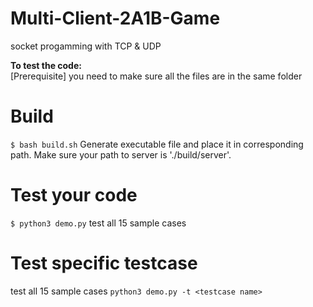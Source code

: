 # Multi-Client-2A1B-Game
socket progamming with TCP &amp; UDP 

**To test the code:**  
[Prerequisite] you need to make sure all the files are in the same folder  
# Build  
`$ bash build.sh`
 Generate executable file and place it in corresponding path. Make sure your path to server is './build/server'.
 
# Test your code  
`$ python3 demo.py`
test all 15 sample cases  

# Test specific testcase  
test all 15 sample cases
`python3 demo.py -t <testcase name>`


